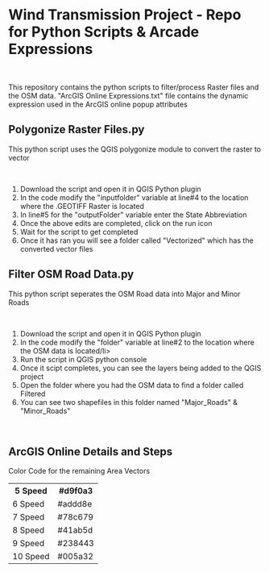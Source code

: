 <h1>Wind Transmission Project - Repo for Python Scripts & Arcade Expressions</h1>
<br>
<p>This repository contains the python scripts to filter/process Raster files and the OSM data. "ArcGIS Online Expressions.txt" file contains the dynamic expression used in the ArcGIS online popup attributes</p>
<section>
<h2>Polygonize Raster Files.py</h2>
<p>This python script uses the QGIS polygonize module to convert the raster to vector</p>
<br>
<ol>
<li>Download the script and open it in QGIS Python plugin</li>
<li>In the code modify the "inputfolder" variable at line#4 to the location where the .GEOTIFF Raster is located</li>
<li>In line#5 for the "outputFolder" variable enter the State Abbreviation</li>
<li>Once the above edits are completed, click on the run icon</li>
<li>Wait for the script to get completed</li>
<li>Once it has ran you will see a folder called "Vectorized" which has the converted vector files</li>
</ol>
</section>
<section>
<h2>Filter OSM Road Data.py</h2>
<p>This python script seperates the OSM Road data into Major and Minor Roads</p>
<br>
<ol>
<li>Download the script and open it in QGIS Python plugin</li>
<li>In the code modify the "folder" variable at line#2 to the location where the OSM data is located/li>
<li>Run the script in QGIS python console</li>
<li>Once it scipt completes, you can see the layers being added to the QGIS project</li>
<li>Open the folder where you had the OSM data to find a folder called Filtered</li>
<li>You can see two shapefiles in this folder named "Major_Roads" & "Minor_Roads" </li>
</ol>
</section>
<br>
<section>
<h2>ArcGIS Online Details and Steps</h2>
<p>Color Code for the remaining Area Vectors</p>
<table>
  <tr>
    <th>5 Speed</th>
    <th>#d9f0a3</th>
  </tr>
  <tr>
    <td>6 Speed</td>
    <td>#addd8e</td>
  </tr>
  <tr>
    <td>7 Speed</td>
    <td>#78c679</td>
  </tr>
  <tr>
    <td>8 Speed</td>
    <td>#41ab5d</td>
  </tr>
  <tr>
    <td>9 Speed</td>
    <td>#238443</td>
  </tr>
  <tr>
    <td>10 Speed</td>
    <td>#005a32</td>
  </tr>
</table>
</section>
